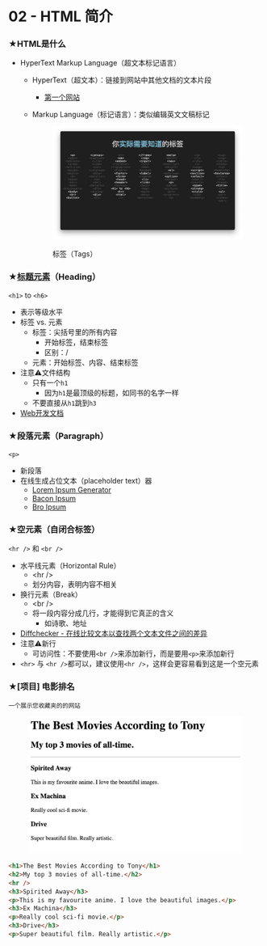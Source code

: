 # 02 - HTML 简介

### ★HTML是什么

* HyperText Markup Language（超文本标记语言）
  * HyperText（超文本）：链接到网站中其他文档的文本片段
    * [第一个网站](https://info.cern.ch/hypertext/WWW/TheProject.html)
  *   Markup Language（标记语言）：类似编辑英文文稿标记

      <figure><img src="../.gitbook/assets/Screenshot 2024-11-09 at 19.30.44.png" alt=""><figcaption><p>标签（Tags）</p></figcaption></figure>

### ★[标题元素](https://developer.mozilla.org/en-US/docs/Web/HTML/Element/Heading\_Elements)（Heading）

`<h1>` to `<h6>`

* 表示等级水平
* 标签 vs. 元素
  * 标签：尖括号里的所有内容
    * 开始标签，结束标签
    * 区别：/
  * 元素：开始标签、内容、结束标签
* 注意⚠️文件结构
  * 只有一个`h1`
    * 因为`h1`是最顶级的标题，如同书的名字一样
  * 不要直接从`h1`跳到`h3`
* [Web开发文档](https://developer.mozilla.org/en-US/docs/Web/HTML/Element/Heading\_Elements)

### ★段落元素（Paragraph）

`<p>`

* 新段落
* 在线生成占位文本（placeholder text）器
  * [Lorem Ipsum Generator](https://www.lipsum.com/)
  * [Bacon Ipsum](https://baconipsum.com/)
  * [Bro Ipsum](https://www.broipsum.com/)

### ★空元素（自闭合标签）

`<hr />` 和 `<br />`

* 水平线元素（Horizontal Rule）
  * \<hr />
  * 划分内容，表明内容不相关
* 换行元素（Break）
  * \<br />
  * 将一段内容分成几行，才能得到它真正的含义
    * 如诗歌、地址
* [Diffchecker - 在线比较文本以查找两个文本文件之间的差异](https://www.diffchecker.com/)
* 注意⚠️新行
  * 可访问性：不要使用`<br />`来添加新行，而是要用`<p>`来添加新行
* `<hr>` 与 `<hr />`都可以，建议使用`<hr />`，这样会更容易看到这是一个空元素

### ★\[项目] 电影排名

`一个展示您收藏夹的的网站`

<figure><img src="../.gitbook/assets/goal (6).png" alt=""><figcaption></figcaption></figure>

```html
<h1>The Best Movies According to Tony</h1>
<h2>My top 3 movies of all-time.</h2>
<hr />
<h3>Spirited Away</h3>
<p>This is my favourite anime. I love the beautiful images.</p>
<h3>Ex Machina</h3>
<p>Really cool sci-fi movie.</p>
<h3>Drive</h3>
<p>Super beautiful film. Really artistic.</p>
```
